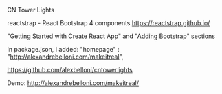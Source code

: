 CN Tower Lights

reactstrap - React Bootstrap 4 components
https://reactstrap.github.io/

"Getting Started with Create React App" and "Adding Bootstrap" sections

In package.json, I added:
"homepage" : "http://alexandrebelloni.com/makeitreal",  

https://github.com/alexbelloni/cntowerlights

Demo:
http://alexandrebelloni.com/makeitreal/